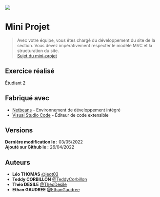 ![](https://www.touchard-washington.fr/wp-content/uploads/elementor/thumbs/LYCEE-TW-RVB-BLEU@2x-ouqqzhaifqs0ecueqajd2l306gb31pbjc3bpoxcfrw.png)

# Mini Projet
> Avec votre équipe, vous êtes chargé du développement du site de la section. Vous devez impérativement respecter le modèle MVC et la structuration du site.
> <br>[Sujet du mini-projet](http://195.221.61.190/ent/public/20212022/SNIR1/WEB_AVANCE/MINI_PROJET_SNIR/1650970639MINIPROJET.PDF)

## Exercice réalisé
Étudiant 2

## Fabriqué avec
* [Netbeans](https://netbeans.apache.org/) - Environnement de développement intégré
* [Visual Studio Code](https://code.visualstudio.com/) - Éditeur de code extensible

## Versions
**Dernière modification le :** 03/05/2022
**<br>Ajouté sur Github le :** 26/04/2022

## Auteurs
* **Léo THOMAS** [@leot03](https://github.com/leot03)
* **Teddy CORBILLON** [@TeddyCorbillon](https://github.com/TeddyCorbillon)
* **Théo DESILE** [@TheoDesile](https://github.com/TheoDesile)
* **Ethan GAUDREE** [@EthanGaudree](https://github.com/EthanGaudree)
